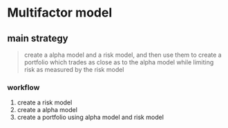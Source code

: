 # Multifactor model
## main strategy
> create a alpha model and a risk model, and then use them to create a portfolio which trades as close as to the alpha model while limiting risk as measured by the risk model
### workflow
1. create a risk model
2. create a alpha model
3. create a portfolio using alpha model and risk model
